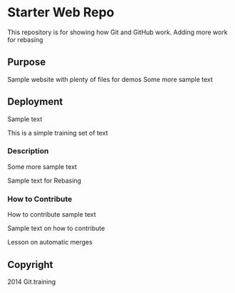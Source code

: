 # Starter Web Repo

This repository is for showing how Git and GitHub work.
Adding more work for rebasing

## Purpose

Sample website with plenty of files for demos
Some more sample text

## Deployment 
Sample text 

This is a simple training set of text
### Description
Some more sample text

Sample text for Rebasing 

### How to Contribute 

How to contribute sample text

Sample text on how to contribute


Lesson on automatic merges
## Copyright

2014 Git.training